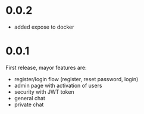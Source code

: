 # 0.0.2
* added expose to docker

# 0.0.1
First release, mayor features are:
* register/login flow (register, reset password, login)
* admin page with activation of users
* security with JWT token
* general chat
* private chat
